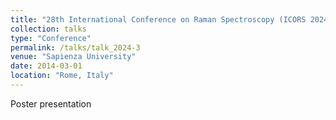 ```yaml
---
title: "28th International Conference on Raman Spectroscopy (ICORS 2024)"
collection: talks
type: "Conference"
permalink: /talks/talk_2024-3
venue: "Sapienza University"
date: 2014-03-01
location: "Rome, Italy"
---
```


Poster presentation
